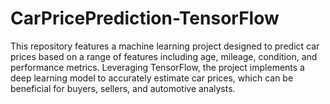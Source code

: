 # CarPricePrediction-TensorFlow
This repository features a machine learning project designed to predict car prices based on a range of features including age, mileage, condition, and performance metrics. Leveraging TensorFlow, the project implements a deep learning model to accurately estimate car prices, which can be beneficial for buyers, sellers, and automotive analysts.
